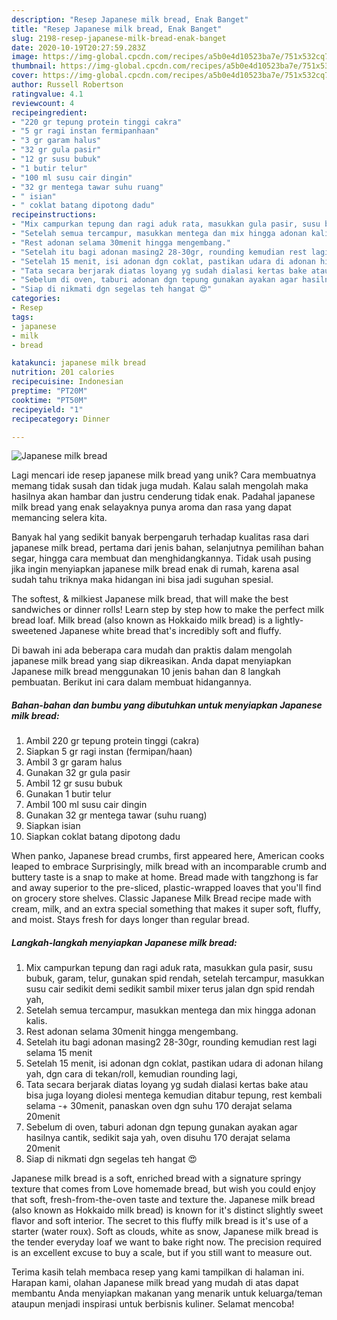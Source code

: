 ```yaml
---
description: "Resep Japanese milk bread, Enak Banget"
title: "Resep Japanese milk bread, Enak Banget"
slug: 2198-resep-japanese-milk-bread-enak-banget
date: 2020-10-19T20:27:59.283Z
image: https://img-global.cpcdn.com/recipes/a5b0e4d10523ba7e/751x532cq70/japanese-milk-bread-foto-resep-utama.jpg
thumbnail: https://img-global.cpcdn.com/recipes/a5b0e4d10523ba7e/751x532cq70/japanese-milk-bread-foto-resep-utama.jpg
cover: https://img-global.cpcdn.com/recipes/a5b0e4d10523ba7e/751x532cq70/japanese-milk-bread-foto-resep-utama.jpg
author: Russell Robertson
ratingvalue: 4.1
reviewcount: 4
recipeingredient:
- "220 gr tepung protein tinggi cakra"
- "5 gr ragi instan fermipanhaan"
- "3 gr garam halus"
- "32 gr gula pasir"
- "12 gr susu bubuk"
- "1 butir telur"
- "100 ml susu cair dingin"
- "32 gr mentega tawar suhu ruang"
- " isian"
- " coklat batang dipotong dadu"
recipeinstructions:
- "Mix campurkan tepung dan ragi aduk rata, masukkan gula pasir, susu bubuk, garam, telur, gunakan spid rendah, setelah tercampur, masukkan susu cair sedikit demi sedikit sambil mixer terus jalan dgn spid rendah yah,"
- "Setelah semua tercampur, masukkan mentega dan mix hingga adonan kalis."
- "Rest adonan selama 30menit hingga mengembang."
- "Setelah itu bagi adonan masing2 28-30gr, rounding kemudian rest lagi selama 15 menit"
- "Setelah 15 menit, isi adonan dgn coklat, pastikan udara di adonan hilang yah, dgn cara di tekan/roll, kemudian rounding lagi,"
- "Tata secara berjarak diatas loyang yg sudah dialasi kertas bake atau bisa juga loyang diolesi mentega kemudian ditabur tepung, rest kembali selama -+ 30menit, panaskan oven dgn suhu 170 derajat selama 20menit"
- "Sebelum di oven, taburi adonan dgn tepung gunakan ayakan agar hasilnya cantik, sedikit saja yah, oven disuhu 170 derajat selama 20menit"
- "Siap di nikmati dgn segelas teh hangat 😍"
categories:
- Resep
tags:
- japanese
- milk
- bread

katakunci: japanese milk bread 
nutrition: 201 calories
recipecuisine: Indonesian
preptime: "PT20M"
cooktime: "PT50M"
recipeyield: "1"
recipecategory: Dinner

---
```



![Japanese milk bread](https://img-global.cpcdn.com/recipes/a5b0e4d10523ba7e/751x532cq70/japanese-milk-bread-foto-resep-utama.jpg)

Lagi mencari ide resep japanese milk bread yang unik? Cara membuatnya memang tidak susah dan tidak juga mudah. Kalau salah mengolah maka hasilnya akan hambar dan justru cenderung tidak enak. Padahal japanese milk bread yang enak selayaknya punya aroma dan rasa yang dapat memancing selera kita.

Banyak hal yang sedikit banyak berpengaruh terhadap kualitas rasa dari japanese milk bread, pertama dari jenis bahan, selanjutnya pemilihan bahan segar, hingga cara membuat dan menghidangkannya. Tidak usah pusing jika ingin menyiapkan japanese milk bread enak di rumah, karena asal sudah tahu triknya maka hidangan ini bisa jadi suguhan spesial.

The softest, &amp; milkiest Japanese milk bread, that will make the best sandwiches or dinner rolls! Learn step by step how to make the perfect milk bread loaf. Milk bread (also known as Hokkaido milk bread) is a lightly-sweetened Japanese white bread that&#39;s incredibly soft and fluffy.


Di bawah ini ada beberapa cara mudah dan praktis dalam mengolah japanese milk bread yang siap dikreasikan. Anda dapat menyiapkan Japanese milk bread menggunakan 10 jenis bahan dan 8 langkah pembuatan. Berikut ini cara dalam membuat hidangannya.

<!--inarticleads1-->

##### Bahan-bahan dan bumbu yang dibutuhkan untuk menyiapkan Japanese milk bread:

1. Ambil 220 gr tepung protein tinggi (cakra)
1. Siapkan 5 gr ragi instan (fermipan/haan)
1. Ambil 3 gr garam halus
1. Gunakan 32 gr gula pasir
1. Ambil 12 gr susu bubuk
1. Gunakan 1 butir telur
1. Ambil 100 ml susu cair dingin
1. Gunakan 32 gr mentega tawar (suhu ruang)
1. Siapkan  isian
1. Siapkan  coklat batang dipotong dadu


When panko, Japanese bread crumbs, first appeared here, American cooks leaped to embrace Surprisingly, milk bread with an incomparable crumb and buttery taste is a snap to make at home. Bread made with tangzhong is far and away superior to the pre-sliced, plastic-wrapped loaves that you&#39;ll find on grocery store shelves. Classic Japanese Milk Bread recipe made with cream, milk, and an extra special something that makes it super soft, fluffy, and moist. Stays fresh for days longer than regular bread. 

<!--inarticleads2-->

##### Langkah-langkah menyiapkan Japanese milk bread:

1. Mix campurkan tepung dan ragi aduk rata, masukkan gula pasir, susu bubuk, garam, telur, gunakan spid rendah, setelah tercampur, masukkan susu cair sedikit demi sedikit sambil mixer terus jalan dgn spid rendah yah,
1. Setelah semua tercampur, masukkan mentega dan mix hingga adonan kalis.
1. Rest adonan selama 30menit hingga mengembang.
1. Setelah itu bagi adonan masing2 28-30gr, rounding kemudian rest lagi selama 15 menit
1. Setelah 15 menit, isi adonan dgn coklat, pastikan udara di adonan hilang yah, dgn cara di tekan/roll, kemudian rounding lagi,
1. Tata secara berjarak diatas loyang yg sudah dialasi kertas bake atau bisa juga loyang diolesi mentega kemudian ditabur tepung, rest kembali selama -+ 30menit, panaskan oven dgn suhu 170 derajat selama 20menit
1. Sebelum di oven, taburi adonan dgn tepung gunakan ayakan agar hasilnya cantik, sedikit saja yah, oven disuhu 170 derajat selama 20menit
1. Siap di nikmati dgn segelas teh hangat 😍


Japanese milk bread is a soft, enriched bread with a signature springy texture that comes from Love homemade bread, but wish you could enjoy that soft, fresh-from-the-oven taste and texture the. Japanese milk bread (also known as Hokkaido milk bread) is known for it&#39;s distinct slightly sweet flavor and soft interior. The secret to this fluffy milk bread is it&#39;s use of a starter (water roux). Soft as clouds, white as snow, Japanese milk bread is the tender everyday loaf we want to bake right now. The precision required is an excellent excuse to buy a scale, but if you still want to measure out. 

Terima kasih telah membaca resep yang kami tampilkan di halaman ini. Harapan kami, olahan Japanese milk bread yang mudah di atas dapat membantu Anda menyiapkan makanan yang menarik untuk keluarga/teman ataupun menjadi inspirasi untuk berbisnis kuliner. Selamat mencoba!
